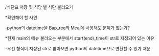 /식단표 저장 및 식당 별 식단 불러오기

*확인해야 할 사안

-python의 datetime을 Bap_req와 Meal에 사용해도 문제가 없는가?


*현재 main의 메뉴 불러오는 부분에서 start(end)_time이 str로 지정되어 있는 이유

-우선 형식이 지정된 str로 받아오면 python의 datetime으로 변환할 수 있기 때문
